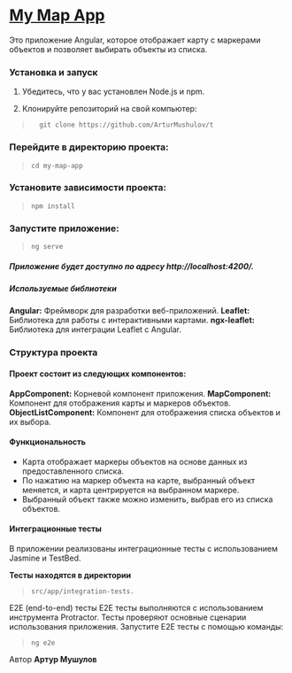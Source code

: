 # <u>My Map App </u>

Это приложение Angular, которое отображает карту с маркерами объектов и позволяет выбирать объекты из списка.

### Установка и запуск

1. Убедитесь, что у вас установлен Node.js и npm.

2. Клонируйте репозиторий на свой компьютер:

> ```
>   git clone https://github.com/ArturMushulov/t
> ```

### Перейдите в директорию проекта:

> ```
> cd my-map-app
> ```

### Установите зависимости проекта:

> ```
> npm install
> ```

### Запустите приложение:

> ```
> ng serve
> ```

##### Приложение будет доступно по адресу http://localhost:4200/.

##### Используемые библиотеки

**Angular:** Фреймворк для разработки веб-приложений.
**Leaflet:** Библиотека для работы с интерактивными картами.
**ngx-leaflet:** Библиотека для интеграции Leaflet с Angular.

### Структура проекта

#### Проект состоит из следующих компонентов:

**AppComponent:** Корневой компонент приложения.
**MapComponent:** Компонент для отображения карты и маркеров объектов.
**ObjectListComponent:** Компонент для отображения списка объектов и их выбора.

#### Функциональность

- Карта отображает маркеры объектов на основе данных из предоставленного списка.
- По нажатию на маркер объекта на карте, выбранный объект меняется, и карта центрируется на выбранном маркере.
- Выбранный объект также можно изменить, выбрав его из списка объектов.

#### Интеграционные тесты

В приложении реализованы интеграционные тесты с использованием Jasmine и TestBed.

**Тесты находятся в директории**

> ```
> src/app/integration-tests.
> ```

E2E (end-to-end) тесты
E2E тесты выполняются с использованием инструмента Protractor. Тесты проверяют основные сценарии использования приложения. Запустите E2E тесты с помощью команды:

> ```
> ng e2e
> ```

Автор
**Артур Мушулов**

